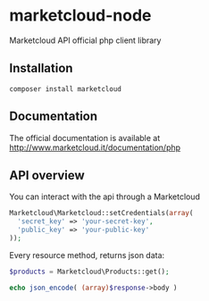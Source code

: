 # marketcloud-node
Marketcloud API official php client library

## Installation
```
composer install marketcloud
```

## Documentation
The official documentation is available at http://www.marketcloud.it/documentation/php

## API overview
You can interact with the api through a Marketcloud 
```php
Marketcloud\Marketcloud::setCredentials(array(
  'secret_key' => 'your-secret-key',
  'public_key' => 'your-public-key'
));
```
Every resource method, returns json data:
```php
$products = Marketcloud\Products::get();

echo json_encode( (array)$response->body )
```

